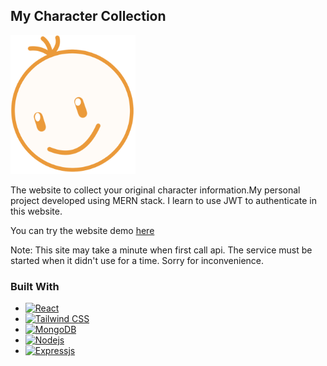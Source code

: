 ## My Character Collection

<img src="frontend/src/assets/mccIcon.png" alt="icon" width="200"/>

The website to collect your original character information.My personal project developed using MERN stack. I learn to use JWT to authenticate in this website.

You can try the website demo [here](https://my-character-collection.netlify.app/)

Note: This site may take a minute when first call api. The service must be started when it didn't use for a time. Sorry for inconvenience.

### Built With

- [![React][React.js]][React-url]
- [![Tailwind CSS][Tailwind_CSS]][Tailwind_CSS-url]
- [![MongoDB][MongoDB]][MongoDB-url]
- [![Nodejs][Nodejs]][Nodejs-url]
- [![Expressjs][Expressjs]][Expressjs-url]

<!-- MARKDOWN LINKS & IMAGES -->

[React.js]: https://img.shields.io/badge/React-58dcc4?style=for-the-badge
[React-url]: https://reactjs.org/
[Tailwind_CSS]: https://img.shields.io/badge/Tailwind_CSS-22bcd4?style=for-the-badge
[Tailwind_CSS-url]: https://tailwindcss.com/
[MongoDB]: https://img.shields.io/badge/MongoDB-05661d?style=for-the-badge
[MongoDB-url]: https://www.mongodb.com/
[Nodejs]: https://img.shields.io/badge/Nodejs-2ccc25?style=for-the-badge
[Nodejs-url]: https://nodejs.org/en
[Expressjs]: https://img.shields.io/badge/expressjs-404040?style=for-the-badge
[Expressjs-url]: https://expressjs.com/

